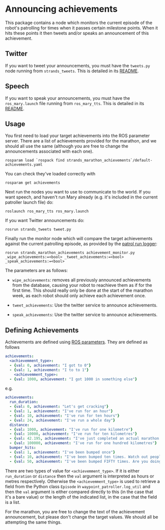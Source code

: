 # Announcing achievements

This package contains a node which monitors the current episode of the robot's patrolling for times when it passes certain milestone points. When it hits these points it then tweets and/or speaks an announcement of this achievement.

## Twitter

If you want to tweet your announcements, you must have the `tweets.py` node running from `strands_tweets`. This is detailed in its [README](https://github.com/strands-project/strands_utils/blob/master/strands_tweets/README.md).

## Speech

If you want to speak your announcements, you must have the `ros_mary.launch` file running from `ros_mary_tts`. This is detailed in its [README](https://github.com/strands-project/strands_hri/blob/master/ros_mary_tts/README.md).

## Usage

You first need to load your target achievements into the ROS parameter server. There are a list of achievements provided for the marathon, and we should all use the same (although you are free to change the announcements associated with each one).
```
rosparam load `rospack find strands_marathon_achievements`/default-achievements.yaml
```
You can check they've loaded correctly with
```
rosparam get achievements
```

Next run the nodes you want to use to communicate to the world. If you want speech, and haven't run Mary already (e.g. it's included in the current patroller launch file) do:
```
roslaunch ros_mary_tts ros_mary.launch
```
If you want Twitter announcements do:
```
rosrun strands_tweets tweet.py
```
Finally run the monitor node which will compare the target achievements against the current patrolling episode, as provided by the [patrol run logger](https://github.com/strands-project/autonomous_patrolling/wiki/Patrol-Run-Logs):
```
rosrun strands_marathon_achievements achievement_monitor.py  _wipe_achievements:=<bool> _tweet_achievements:=<bool> _speak_achievements:=<bool>
```
The parameters are as follows:

 - `wipe_achievements`: removes all previously announced achievements from the database, causing your robot to reachieve them as if for the first time. This should really only be done at the start of the marathon week, as each robot should only achieve each achievement once.

- `tweet_achievements`: Use the twitter service to announce achievements.

- `speak_achievements`: Use the twitter service to announce achievements.


## Defining Achievements

Achievements are defined using [ROS parameters](http://wiki.ros.org/Parameter%20Server). They are defined as follows
```yaml
achievements:
  <achievemment_type>: 
  - {val: 0, achievement: "I got to 0"}
  - {val: 1, achievement: "I to to 1"}
    <achievemment_type>: 
  - {val: 1000, achievement: "I got 1000 in something else"}
```
e.g.
```yaml
achievements:
  run_duration: 
  - {val: 0, achievement: "Let's get cracking"}
  - {val: 1, achievement: "I've run for an hour"}
  - {val: 10, achievement: "I've run for ten hours"}
  - {val: 24, achievement: "I've run a whole day"}
  distance:
  - {val: 1000, achievement: "I've run for one kilometre"}
  - {val: 10000, achievement: "I've run for ten kilometres"}
  - {val: 42.195, achievement: "I've just completed an actual marathon."}
  - {val: 100000, achievement: "I've run for one hundred kilometres"}
  bumper_hits:
  - {val: 1, achievement: "I've been bumped once"}
  - {val: 10, achievement: "I've been bumped ten times. Watch out people"}
  - {val: 50, achievement: "I've been bumped FIFTY times. Are you doing this on purpose"}
```
There are two types of value for `<achievemment_type>`. If it is either `run_duration` or `distance` then the `val` argument is interpreted as hours or metres respectively. Otherwise the `<achievemment_type>` is used to retrieve a field from the Python class `Episode` in `waypoint_patroller.log_util` and then the `val` argument is either compared directly to this (in the case that it's a bare value) or the length of the indicated list, in the case that the field is a list.

For the marathon, you are free to change the text of the achievement announcement, but please don't change the target values. We should all be attempting the same things.

